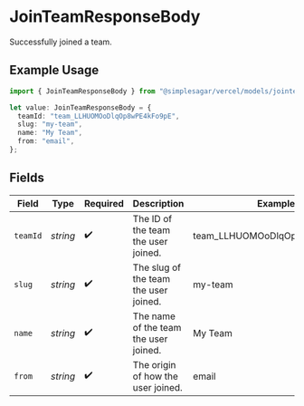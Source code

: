 # JoinTeamResponseBody

Successfully joined a team.

## Example Usage

```typescript
import { JoinTeamResponseBody } from "@simplesagar/vercel/models/jointeamop.js";

let value: JoinTeamResponseBody = {
  teamId: "team_LLHUOMOoDlqOp8wPE4kFo9pE",
  slug: "my-team",
  name: "My Team",
  from: "email",
};
```

## Fields

| Field                                 | Type                                  | Required                              | Description                           | Example                               |
| ------------------------------------- | ------------------------------------- | ------------------------------------- | ------------------------------------- | ------------------------------------- |
| `teamId`                              | *string*                              | :heavy_check_mark:                    | The ID of the team the user joined.   | team_LLHUOMOoDlqOp8wPE4kFo9pE         |
| `slug`                                | *string*                              | :heavy_check_mark:                    | The slug of the team the user joined. | my-team                               |
| `name`                                | *string*                              | :heavy_check_mark:                    | The name of the team the user joined. | My Team                               |
| `from`                                | *string*                              | :heavy_check_mark:                    | The origin of how the user joined.    | email                                 |